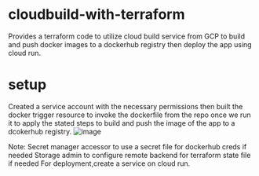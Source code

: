 # cloudbuild-with-terraform
Provides a terraform code to utilize cloud build service from GCP to build and push docker images to a dockerhub registry then deploy the app using cloud run.
# setup
Created a service account with the necessary permissions then built the docker trigger resource to invoke the dockerfile from the repo once we run it to apply the stated steps to build and push the image of the app to a dcokerhub registry.
![image](https://github.com/Gaser98/cloudbuild-with-terraform/assets/76227165/1582082b-4d14-4590-a3d5-1c6da58a5bd7)

Note: Secret manager accessor to use a secret file for dockerhub creds if needed 
      Storage admin to configure remote backend for terraform state file if needed
For deployment,create a service on cloud run.

